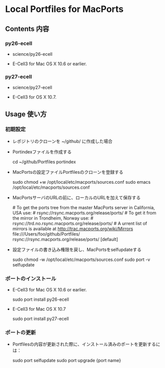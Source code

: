 Local Portfiles for MacPorts
============================

Contents 内容
------------

### py26-ecell

* science/py26-ecell

* E-Cell3 for Mac OS X 10.6 or earlier.

### py27-ecell

* science/py27-ecell

* E-Cell3 for OS X 10.7.


Usage 使い方
-----------

### 初期設定

* レポジトリのクローンを ~/github/ に作成した場合

* Portindexファイルを作成する

    cd ~/github/Portfiles
    portindex

* MacPortsの設定ファイルPortfilesのクローンを登録する

    sudo chmod +w /opt/local/etc/macports/sources.conf
    sudo emacs /opt/local/etc/macports/sources.conf

* MacPortsサーバのURLの前に、ローカルのURLを加えて保存する

    \# To get the ports tree from the master MacPorts server in California, USA use:
    \#   rsync://rsync.macports.org/release/ports/
    \# To get it from the mirror in Trondheim, Norway use:
    \#   rsync://trd.no.rsync.macports.org/release/ports/
    \# A urrent list of mirrors is available at http://trac.macports.org/wiki/Mirrors
    file:///Users/foo/github/Portfiles/
    rsync://rsync.macports.org/release/ports/ [default]

* 設定ファイルの書き込み権限を戻し、MacPortsをselfupdateする

    sudo chmod -w /opt/local/etc/macports/sources.conf
    sudo port -v selfupdate

### ポートのインストール

* E-Cell3 for Mac OS X 10.6 or earlier.

    sudo port install py26-ecell

* E-Cell3 for Mac OS X 10.7

    sudo port install py27-ecell

### ポートの更新

* Portfilesの内容が更新された際に、インストール済みのポートを更新するには：

    sudo port selfupdate
    sudo port upgrade {port name}